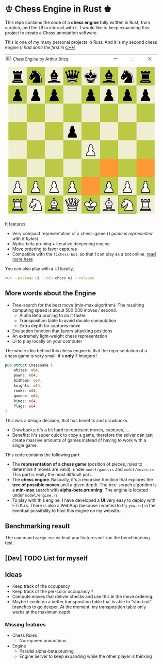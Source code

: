 # ♔ Chess Engine in Rust ♚

This repo contains the code of a **chess engine** fully written in Rust, from scratch, and the UI to interact with it. I
would like to keep expanding this project to create a Chess annotation software.

This is one of my many personal projects in Rust. And it is my second chess engine (*I had done the first
in [C++](https://github.com/arthurBricq/chess_cpp)*)

![](screenshot.png)

It features:

- Very compact representation of a chess-game (*1 game is represented with 8 bytes*)
- Alpha-beta pruning + iterative deepening engine
- Move ordering to favor captures
- Compatible with the `lichess-bot`, so that I can play as a bot online, [read more here](./lichess_bot/README.md)

You can also play with a UI locally,

```bash
run --package ui --bin chess_ui --release
```

## More words about the Engine

- Tree-search for the best move (min-max algorithm). The resulting computing speed is about 500'000 moves / second.
    - Alpha Beta pruning to do it faster
    - Transposition table to avoid double computation
    - Extra depth for captures move
- Evaluation function that favors attacking positions
- An extremely light-weight chess representation
- UI to play locally on your computer

The whole idea behind this chess engine is that the representation of a chess game is very small: it's **only** 7
integers !

```rust
pub struct ChessGame {
    whites: u64,
    pawns: u64,
    bishops: u64,
    knights: u64,
    rooks: u64,
    queens: u64,
    kings: u64,
    flags: u64
}
```

This was a design decision, that has benefits and drawbacks.

- Drawbacks: it's a bit hard to represent moves, captures, ...
- Benefits: It's super quick to copy a game, therefore the solver can just create massive amounts of games instead of
  having to work with a single game.

This code contains the following part:

- The **representation of a chess game** (position of pieces, rules to determine if moves are valid), under
  `model/game.rs` and `model/moves.rs`. This part is really the most difficult part.
- The **chess engine**. Basically, it's a recursive function that explores the **tree of possible moves** until a given
  depth. The tree-serach algorithm is a **min-max** search with **alpha-beta prunning**. The engine is located under
  `model/engine.rs`
- To play with this engine, I have developed a **UI** very easy to deploy with FTLK.rs. There is also a WebApp (because
  i wanted to try `yew.rs`) in the eventual possibility to host this engine on my website...

## Benchmarking result

The command `cargo run` without any features will run the benchmarking test.

## [Dev] TODO List for myself

## Ideas

- Keep track of the occupancy
- Keep track of the per-color occupancy ?
- Compute moves that deliver checks and use this in the move ordering.
- Maybe I could do a better transposition table that is able to "shortcut" branches to go deeper. At the moment, my transposition table only works at the maximum depth. 

### Missing features

- Chess Rules
    - [ ] Non-queen promotions

- Engine
    - Parallel alpha-beta pruning
    - Engine Server to keep expanding while the other player is thinking

